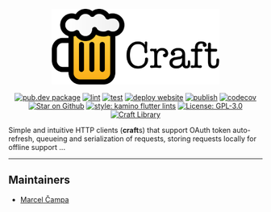 <p align="center">
<img src="https://raw.githubusercontent.com/stelynx/craft/master/misc/logo_text.svg" height="150" alt="Craft" />
</p>

<p align="center">
<a href="https://pub.dev/packages/craft"><img src="https://img.shields.io/pub/v/craft?color=40c4ff&logo=dart" alt="pub.dev package"></a>
<a href="https://github.com/stelynx/craft/actions/workflows/lint.yml"><img src="https://github.com/stelynx/craft/actions/workflows/lint.yml/badge.svg" alt="lint"></a>
<a href="https://github.com/stelynx/craft/actions/workflows/test.yml"><img src="https://github.com/stelynx/craft/actions/workflows/test.yml/badge.svg" alt="test"></a>
<a href="https://github.com/stelynx/craft/actions/workflows/pages.yml"><img src="https://github.com/stelynx/craft/actions/workflows/pages.yml/badge.svg" alt="deploy website"></a>
<a href="https://github.com/stelynx/craft/actions/workflows/publish.yml"><img src="https://github.com/stelynx/craft/actions/workflows/publish.yml/badge.svg" alt="publish"></a>
<a href="https://codecov.io/gh/stelynx/craft"><img src="https://codecov.io/gh/stelynx/craft/branch/master/graph/badge.svg" alt="codecov"></a>
<a href="https://github.com/stelynx/craft"><img src="https://img.shields.io/github/stars/stelynx/craft.svg?style=flat&logo=github&colorB=fbae17&label=stars" alt="Star on Github"></a>
<a href="https://github.com/kaminomobile/kamino_flutter_lints"><img src="https://img.shields.io/badge/style-kamino-000000.svg" alt="style: kamino flutter lints"></a>
<a href="LICENSE"><img src="https://img.shields.io/github/license/stelynx/craft?color=purple" alt="License: GPL-3.0"></a>
<a href="https://craftlib.com"><img src="https://img.shields.io/badge/website-craftlib.com-fbae17" alt="Craft Library"></a>
</p>

Simple and intuitive HTTP clients (**craft**s) that support OAuth token auto-refresh, queueing and serialization of requests, storing requests locally for offline support ...

<hr>

## Maintainers

- [Marcel Čampa](https://github.com/campovski)

